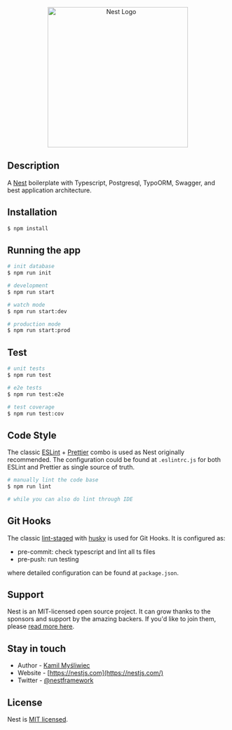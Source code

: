 <p align="center">
  <a href="http://nestjs.com/" target="blank"><img src="https://nestjs.com/img/logo_text.svg" width="320" alt="Nest Logo" /></a>
</p>

## Description

A [Nest](https://github.com/nestjs/nest) boilerplate with Typescript, Postgresql, TypoORM, Swagger, and best application architecture. 

## Installation

```bash
$ npm install
```

## Running the app

```bash
# init database
$ npm run init

# development
$ npm run start

# watch mode
$ npm run start:dev

# production mode
$ npm run start:prod
```

## Test

```bash
# unit tests
$ npm run test

# e2e tests
$ npm run test:e2e

# test coverage
$ npm run test:cov
```

## Code Style

The classic [ESLint](https://eslint.org/) + [Prettier](https://prettier.io/) combo is used as Nest originally recommended. The configuration could be found at `.eslintrc.js` for both ESLint and Prettier as single source of truth. 

```bash
# manually lint the code base     
$ npm run lint

# while you can also do lint through IDE 
```

## Git Hooks

The classic [lint-staged](https://github.com/okonet/lint-staged) with [husky](https://github.com/typicode/husky) is used for Git Hooks. It is configured as:

- pre-commit: check typescript and lint all ts files
- pre-push: run testing

where detailed configuration can be found at `package.json`.

## Support

Nest is an MIT-licensed open source project. It can grow thanks to the sponsors and support by the amazing backers. If you'd like to join them, please [read more here](https://docs.nestjs.com/support).

## Stay in touch

- Author - [Kamil Myśliwiec](https://kamilmysliwiec.com)
- Website - [https://nestjs.com](https://nestjs.com/)
- Twitter - [@nestframework](https://twitter.com/nestframework)

## License

Nest is [MIT licensed](LICENSE).
